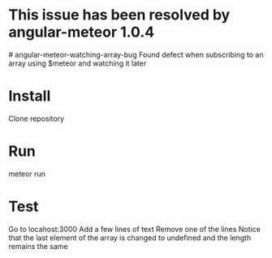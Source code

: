 <h1>This issue has been resolved by angular-meteor 1.0.4</h1>  
# angular-meteor-watching-array-bug
Found defect when subscribing to an array using $meteor and watching it later

<h1>Install</h1>  
Clone repository  
<h1>Run</h1>     
meteor run  

<h1>Test</h1>
Go to locahost:3000  
Add a few lines of text  
Remove one of the lines  
Notice that the last element of the array is changed to undefined and the length remains the same
